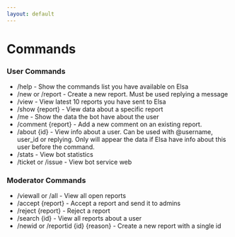 ```yaml
---
layout: default
---
```


# Commands

### User Commands
- /help - Show the commands list you have available on Elsa
- /new or /report - Create a new report. Must be used replying a message
- /view - View latest 10 reports you have sent to Elsa
- /show {report} - View data about a specific report
- /me - Show the data the bot have about the user
- /comment {report} - Add a new comment on an existing report.
- /about {id} - View info about a user. Can be used with @username, user_id or replying. Only will appear the data if Elsa have info about this user before the command.
- /stats - View bot statistics
- /ticket or /issue - View bot service web

### Moderator Commands
- /viewall or /all - View all open reports
- /accept {report} - Accept a report and send it to admins
- /reject {report} - Reject a report
- /search {id} - View all reports about a user
- /newid or /reportid {id} {reason}  - Create a new report with a single id